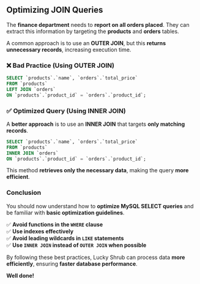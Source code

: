 ## **Optimizing JOIN Queries**

The **finance department** needs to **report on all orders placed**. They can extract this information by targeting the **products** and **orders** tables.  

A common approach is to use an **OUTER JOIN**, but this **returns unnecessary records**, increasing execution time.  

### **❌ Bad Practice (Using OUTER JOIN)** 

```sql
SELECT `products`.`name`, `orders`.`total_price`  
FROM `products`  
LEFT JOIN `orders`
ON `products`.`product_id` = `orders`.`product_id`;
```

### **✅ Optimized Query (Using INNER JOIN)** 

A **better approach** is to use an **INNER JOIN** that targets **only matching records**.  

```sql
SELECT `products`.`name`, `orders`.`total_price`  
FROM `products`  
INNER JOIN `orders`
ON `products`.`product_id` = `orders`.`product_id`;
```

This method **retrieves only the necessary data**, making the query **more efficient**.

### **Conclusion**

You should now understand how to **optimize MySQL SELECT queries** and be familiar with **basic optimization guidelines**.  

✅ **Avoid functions in the `WHERE` clause**  
✅ **Use indexes effectively**  
✅ **Avoid leading wildcards in `LIKE` statements**  
✅ **Use `INNER JOIN` instead of `OUTER JOIN` when possible**  

By following these best practices, Lucky Shrub can process data **more efficiently**, ensuring **faster database performance**.  

**Well done!**

